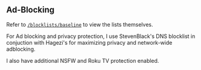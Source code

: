## Ad-Blocking

Refer to [`/blocklists/baseline`](/blocklists/baseline.txt) to view the lists themselves.

For Ad blocking and privacy protection, I use StevenBlack's DNS blocklist in conjuction with Hagezi's for maximizing privacy and network-wide adblocking.

I also have additional NSFW and Roku TV protection enabled. 
